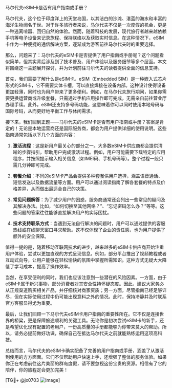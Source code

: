 马尔代夫eSIM卡是否有用户指南或手册？

马尔代夫，这个位于印度洋上的天堂岛国，以其洁白的沙滩、湛蓝的海水和丰富的海洋生物闻名于世。对于许多旅行者来说，马尔代夫不仅是一次度假的机会，更是一种逃离喧嚣、回归自然的体验。然而，随着科技的发展，现代旅行者越来越依赖手机等电子设备来记录旅程、保持联络以及获取实时信息。在这种情况下，eSIM卡作为一种便捷的通信解决方案，逐渐成为游客前往马尔代夫时的重要选择。

那么，问题来了：马尔代夫的eSIM卡是否提供了用户指南或手册呢？这个问题看似简单，但其实背后涉及到了技术普及、用户体验以及服务细节等多个层面。本文将围绕这一主题展开探讨，并为计划前往马尔代夫的读者提供全面的信息支持。

首先，我们需要了解什么是eSIM卡。eSIM（Embedded SIM）是一种嵌入式芯片形式的SIM卡，它不需要实体卡槽，可以直接焊接在设备内部。这种设计使得设备更加轻薄，同时也为用户带来了更多便利。例如，在马尔代夫旅行期间，如果你需要更换运营商或升级套餐，只需通过手机应用操作即可完成，无需亲自前往营业厅办理手续。此外，eSIM还支持多号码功能，这意味着你可以同时使用本地号码与国际号码，从而更好地平衡工作与休闲需求。

接下来，我们回到正题——马尔代夫的eSIM卡是否有用户指南或手册？答案是肯定的！无论是本地运营商还是国际服务商，都会为用户提供详细的使用说明。这些指南通常包括以下几个方面的内容：

1. **激活流程**：这是新用户最关心的部分之一。大多数eSIM卡供应商都会提供清晰的步骤指引，帮助用户完成激活过程。例如，用户可能需要下载特定的应用程序，并按照提示输入相关信息（如IMEI码、手机号码等）。整个过程一般只需几分钟即可完成。

2. **套餐介绍**：不同的eSIM卡产品会提供多种套餐供用户选择，涵盖语音通话、短信发送以及数据流量等方面。用户可以通过阅读指南了解各套餐的特点及价格差异，从而做出最适合自己的决策。

3. **常见问题解答**：为了减少用户的困惑，服务商通常还会列出一些常见的疑问及其解决办法。比如，“如何切换至其他网络？”、“忘记密码怎么办？”等等。这些问题的答案往往能够直接解决用户的实际困扰。

4. **技术支持联系方式**：当遇到无法自行解决的问题时，用户可以通过提供的客服热线或在线聊天窗口寻求帮助。这不仅体现了企业的责任感，也为用户提供了额外的安全保障。

值得一提的是，随着移动互联网技术的进步，越来越多的eSIM卡供应商开始注重用户体验，尝试以更加直观的方式呈现信息。例如，部分平台推出了视频教程或者互动式向导，让用户能够在轻松愉快的氛围中掌握所需知识。这种方式无疑大大降低了学习成本，提高了操作效率。

当然，在享受便利的同时，我们也应该注意到一些潜在的风险因素。一方面，由于eSIM卡属于新兴事物，部分消费者对其安全性持怀疑态度。因此，建议大家务必从正规渠道购买相关产品，并仔细核对商家资质；另一方面，尽管指南已经足够详尽，但在实际使用过程中仍可能出现意料之外的情况。此时，保持冷静并及时联系官方客服显得尤为重要。

最后，让我们回顾一下马尔代夫eSIM卡用户指南的重要性所在。它不仅是连接世界的桥梁，更是保障旅途顺利的关键工具。无论你是初次尝试eSIM卡的新手，还是希望优化现有配置的老用户，一份高质量的手册都能够为你带来莫大的帮助。所以，请务必提前做好功课，确保自己在抵达马尔代夫之前就能熟练运用这项高科技。

总结而言，马尔代夫的eSIM卡确实配备了完善的用户指南或手册，涵盖了从激活到使用的方方面面。它们不仅帮助用户快速上手，还增强了整体的服务体验。如果你正在考虑前往这片美丽的群岛度假，请不要忽视这份宝贵的资源。相信有了它的陪伴，你的旅程定会更加完美！

[TG💪+ @jx0703 ![Image](https://github.com/user-attachments/assets/dbca1d08-cadb-493c-b0ec-ad6f7a83f270)]